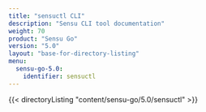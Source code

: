 ```yaml
---
title: "sensuctl CLI"
description: "Sensu CLI tool documentation"
weight: 70
product: "Sensu Go"
version: "5.0"
layout: "base-for-directory-listing"
menu:
  sensu-go-5.0:
    identifier: sensuctl
---
```


{{< directoryListing "content/sensu-go/5.0/sensuctl" >}}
